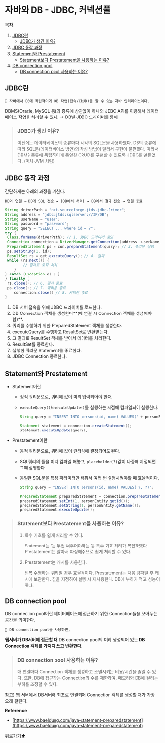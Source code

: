 # 자바와 DB - JDBC, 커넥션풀

**목차**
1. [JDBC란](#jdbc란)
    - [JDBC가 생긴 이유?](#jdbc가-생긴-이유)
2. [JDBC 동작 과정](#jdbc-동작-과정)
3. [Statement와 Prestatement](#statement와-prestatement)
    - [Statement보다 Prestatement을 사용하는 이유?](#statement보다-prestatement을-사용하는-이유)
4. [DB connection pool](#db-connection-pool)
    - [DB connection pool 사용하는 이유?](#db-connection-pool-사용하는-이유)



## JDBC란

<aside>
  
    🌟 자바에서 DB에 독립적이게 DB 작업(접속/CRUD)을 할 수 있는 자바 인터페이스이다.

DBMS(Oracle, MySQL 등)의 종류에 상관없이 하나의 JDBC API를 이용해서 데이터베이스 작업을 처리할 수 있다. → DB별 JDBC 드라이버를 통해

</aside>

> ### JDBC가 생긴 이유?
> 
> 이전에는 데이터베이스의 종류마다 각각의 SQL문을 사용하였다. DB의 종류에 따라 SQL문(데이터베이스 방언)의 작성 방법이 달라서 구현이 불편했다. 따라서 DBMS 종류에 독립적이게 동일한 CRUD를 구현할 수 있도록 JDBC를 만들었다. (마치 JVM 처럼)

## JDBC 동작 과정

간단하게는 아래의 과정을 거친다.

`DB와 연결 → DB에 SQL 전송 → (DB에서 처리) → DB에서 결과 전송 → 연결 종료`

```java
String driverPath = "net.sourceforge.jtds.jdbc.Driver"; 
String address = "jdbc:jtds:sqlserver://IP/DB";
String userName = "user";
String password = "password";
String query = "SELECT ... where id = ?";
try {
 Class.forName(driverPath); // 1. JDBC 드라이버 로딩
 Connection connection = DriverManager.getConnection(address, userName, password); // 2. 커넥션 생성
 PreparedStatement ps = con.prepareStatement(query); // 3. 쿼리문 실행
 ps.setString(1, id);
 ResultSet rs = get.executeQuery(); // 4. 결과
 while (rs.next()) {
		// 결과로 로직 처리
	}
} catch (Exception e) { }
} finally {
 rs.close(); // 6. 결과 종료
 ps.close(); // 7. 쿼리문 종료
	connection.close() // 8. 커넥션 종료
}
```

1. DB 서버 접속을 위해 JDBC 드라이버를 로드한다.
2. DB Connection 객체를 생성한다**(매 연결 시 Connection 객체를 생성해야함)**.
3. 쿼리를 수행하기 위한 PreparedStatement 객체를 생성한다.
4. executeQuery를 수행하고 ResultSet로 반환받는다.
5. 그 결과로 ResultSet 객체를 받아서 데이터를 처리한다.
6. ResultSet를 종료한다.
7. 실행한 쿼리문 Statement를 종료한다.
8. JDBC Connection 종료한다.

## Statement와 Prestatement

- Statement이란
    - 정적 쿼리문으로, 쿼리에 값이 미리 입력되어야 한다.
    - `executeQuery()`/`executeUpdate()`를 실행하는 시점에 컴파일되어 실행한다.
        
        ```java
        String query = "INSERT INTO persons(id, name) VALUES(" + personEntity.getId() + ", '"+ personEntity.getName() + "')";
        
        Statement statement = connection.createStatement();
        statement.executeUpdate(query);
        ```
        

- Prestatement이란
    - 동적 쿼리문으로, 쿼리에 값이 런타임에 결정되어도 된다.
    - SQL쿼리의 틀을 미리 컴파일 해놓고, `placeholder(?)`값이 나중에 지정되면 그떄 실행한다.
    - 동일한 SQL문을 특정 파라미터만 바꿔서 여러 번 실행시켜야할 때 효율적이다.
        
        ```java
        String query = "INSERT INTO persons(id, name) VALUES( ?, ?)";
        
        PreparedStatement preparedStatement = connection.prepareStatement(query);
        preparedStatement.setInt(1, personEntity.getId());
        preparedStatement.setString(2, personEntity.getName());
        preparedStatement.executeUpdate();
        ```
        

> ### Statement보다 Prestatement을 사용하는 이유?
> 
> 1. 특수 기호를 쉽게 처리할 수 있다.
> 
>     Statement는 ‘는 두번 써주어야하는 등 특수 기호 처리가 복잡하였다. Prestatement는 알아서 파싱해주므로 쉽게 처리할 수 있다.
> 
> 2. Prestatement는 캐시를 사용한다.
>   
>     반복 수행하는 쿼리일 경우 효율적이다. Prestatement는 처음 컴파일 후 캐시에 보관한다. 값을 지정하여 실행 시 재사용한다. DB에 부하가 적고 성능이 좋다.

## DB connection pool

DB connection pool이란 데이터베이스에 접근하기 위한 Connection들을 모아두는 공간을 의미한다.

<aside>
  
    🌟 DB connection pool을 사용하면,

**웹서버가 DB서버에 접근할 때** DB connection pool의 미리 생성되어 있는 **DB Connection 객체를 가져다 쓰고 반환한다.**

</aside>

> ### DB connection pool 사용하는 이유?
> 
> 매 연결마다 Connection 객체를 생성하고 소멸시키는 비용/시간을 줄일 수 있다. 또한, DB에 접근하는 Connection의 수를 제한하여, 메모리와 DB에 걸리는 부하를 조정할 수 있다.

참고) 웹 서버에서 DB서버에 최초로 연결되어 Connection 객체를 생성할 때가 가장 오래 걸린다.

**Reference**

- [https://www.baeldung.com/java-statement-preparedstatement](https://www.baeldung.com/java-statement-preparedstatement)


[위로가기⬆](#자바와-db---jdbc-커넥션풀)



